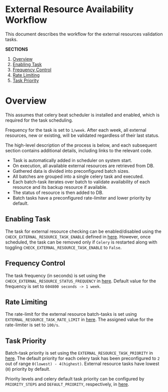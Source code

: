 # External Resource Availability Workflow

This document describes the workflow for the external resources validation tasks.

**SECTIONS**

1. [Overview](#overview)
1. [Enabling Task](#enabling-task)
1. [Frequency Control](#frequency-control)
1. [Rate Limiting](#rate-limiting)
1. [Task Priority](#task-priority)


# Overview

This assumes that celery beat scheduler is installed and enabled, which is required for the task scheduling.

Frequency for the task is set to `1/week`. After each week, all external resources, new or existing, will be validated regardless of their last status.

The high-level description of the process is below, and each subsequent section contains additional details, including links to the relevant code.

* Task is automatically added in scheduler on system start.
* On execution, all available external resources are retrieved from DB.
* Gathered data is divided into preconfigured batch sizes.
* All batches are grouped into a single celery task and executed.
* Each batch-task iterates over batch to validate availability of each resource and its backup resource if available.
* The status of resource is then added to DB.
* Batch tasks have a preconfigured rate-limiter and lower priority by default.


## Enabling Task
The task for external resource checking can be enabled/disabled using the `CHECK_EXTERNAL_RESOURCE_TASK_ENABLE` defined in [here](/main/settings.py). However, once scheduled, the task can be removed only if `Celery` is restarted along with toggling `CHECK_EXTERNAL_RESOURCE_TASK_ENABLE` to `False`.

## Frequency Control

The task frequency (in seconds) is set using the `CHECK_EXTERNAL_RESOURCE_STATUS_FREQUENCY` in [here](/main/settings.py). Default value for the frequency is set to `604800 seconds -> 1 week`.


## Rate Limiting

The rate-limit for the external resource batch-tasks is set using `EXTERNAL_RESOURCE_TASK_RATE_LIMIT` in [here](constants.py). The assigned value for the rate-limiter is set to `100/s`.


## Task Priority

Batch-task priority is set using the `EXTERNAL_RESOURCE_TASK_PRIORITY` in [here](constants.py). The default priority for each celery task has been preconfigured to `2` out of range `0(lowest) - 4(highest)`. External resource tasks have lowest (`0`) priority by default.

Priority levels and celery default task priority can be configured by `PRIORITY_STEPS` and `DEFAULT_PRIORITY`, respectively, in [here](/main/constants.py).
